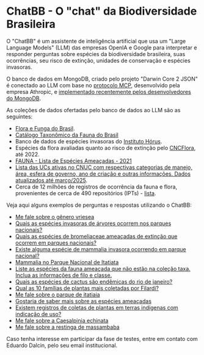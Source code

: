 # ChatBB - O "chat" da Biodiversidade Brasileira

O "ChatBB" é um assistente de inteligência artificial que usa um "Large Language Models" (LLM) das empresas OpenIA e Google para interpretar e responder perguntas sobre espécies da biodiversidade brasileira, suas ocorrências, seu risco de extinção, unidades de conservação e espécies invasoras.

O banco de dados em MongoDB, criado pelo projeto "Darwin Core 2 JSON" é conectado ao LLM com base no [protocolo MCP](https://www.anthropic.com/news/model-context-protocol), desenvolvido pela empresa Athropic, e [implementado recentemente pelos desenvolvedores do MongoDB](https://www.mongodb.com/blog/post/announcing-mongodb-mcp-server).

As coleções de dados ofertadas pelo banco de dados ao LLM são as seguintes:

- [Flora e Funga do Brasil](https://floradobrasil.jbrj.gov.br/consulta/).
- [Catálogo Taxonômico da Fauna do Brasil](http://fauna.jbrj.gov.br/)
- Banco de dados de espécies invasoras do [Instituto Hórus](https://institutohorus.org.br/).
- Espécies da flora avaliadas quanto ao risco de extinção pelo [CNCFlora](https://cncflora.jbrj.gov.br/), até 2022.
- [FAUNA - Lista de Espécies Ameaçadas - 2021](https://dados.mma.gov.br/dataset/especies-ameacadas/resource/544f9312-d4c6-4d12-b6ac-51bf3039bbb7)
- [Lista das UCs ativas no CNUC com respectivas categorias de manejo, área, esfera de governo, ano de criação e outras informações. Dados atualizados até março/2025](https://dados.mma.gov.br/dataset/unidadesdeconservacao/resource/f6bf9940-cf30-4ef2-927d-2bd278e4c8af).
- Cerca de 12 milhões de registros de ocorrência da fauna e flora, provenientes de cerca de 490 repositórios (IPTs) - [lista](https://github.com/biopinda/DarwinCoreJSON/blob/main/packages/ingest/referencias/occurrences.csv).

Veja aqui alguns exemplos de perguntas e respostas utilizando o ChatBB:

- [Me fale sobre o gênero vriesea](https://trilium.dalc.in/share/lFMRnEIBR5Yu)
- [Quais as espécies invasoras de árvores ocorrem nos parques nacionais?](https://trilium.dalc.in/share/I7vFC96GRy73)
- [Quais as espécies de bromeliaceae ameaçadas de extinção que ocorrem em parques nacionais?](https://trilium.dalc.in/share/nfGgiYw3jhX8)
- [Existe alguma espécie de mammalia invasora ocorrendo em parque nacional?](https://trilium.dalc.in/share/gq7VrTs1VQw9)
- [Mammalia no Parque Nacional de Itatiata](https://trilium.dalc.in/share/UP1QHZIKKImI)
- [Liste as espécies da fauna ameaçada que não estão na coleção taxa. Inclua as informações de filo e classe.](https://trilium.dalc.in/share/dX6Fpw2sC6J2)
- [Quais as espécies de cactus são endêmicas do rio de janeiro?](https://trilium.dalc.in/share/wHVjLmy2GYZH)
- [Qual as 10 famílias de plantas mais coletadas por Filardi?](https://trilium.dalc.in/share/So7cSpBzKg6X)
- [Me fale sobre o parque de itatiaia](https://trilium.dalc.in/share/8DooZZ2m6ZRD)
- [Gostaria de saber mais sobre as espécies ameaçadas](https://trilium.dalc.in/share/hYv76no1dEgS)
- [Existem registros de coletas de plantas em terras indígenas com indicação de uso?](https://trilium.dalc.in/share/yMmZpPBgogyZ)
- [Me fale sobre a Caesalpinia echinata](https://trilium.dalc.in/share/hQnwrXvZKdak)
- [Me fale sobre a restinga de massambaba](https://trilium.dalc.in/share/UILAdy3L13yx)

Caso tenha interesse em participar da fase de testes, entre em contato com Eduardo Dalcin, pelo seu email institucional.
